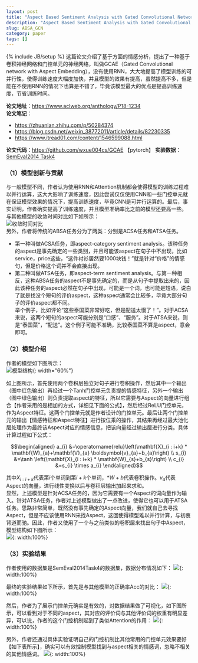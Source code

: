 ```yaml
---
layout: post
title: "Aspect Based Sentiment Analysis with Gated Convolutional Networks"
description: "Aspect Based Sentiment Analysis with Gated Convolutional Networks"
slug: ABSA_GCN
category: paper
tags: []
---
```

{% include JB/setup %}
这篇论文介绍了基于方面的情感分析，提出了一种基于卷积神经网络和门控单元的神经网络，叫做GCAE（Gated Convolutional network with Aspect Embedding），没有使用RNN，大大地提高了模型训练的可并行性，使得训练速度大幅度加快，并且模型的效果有提高，虽然提高不多，但是能在不使用RNN的情况下也算是不错了，毕竟该模型最大的优点是提高训练速度，节省训练时间。

**论文地址**：<https://www.aclweb.org/anthology/P18-1234>  
**论文笔记**：
- <https://zhuanlan.zhihu.com/p/50284374>  
- <https://blog.csdn.net/weixin_38772011/article/details/82230335>
- <https://www.itread01.com/content/1546599088.html>

**论文代码**：<https://github.com/wxue004cs/GCAE>   【pytorch】
**实验数据**：[SemEval2014 Task4](https://github.com/wxue004cs/GCAE)
### （1）模型创新与贡献
与一般模型不同，作者认为使用RNN和Attention机制都会使得模型的训练过程难以并行运算，这大大影响了训练速度，因此尝试仅仅使用CNN和一些门控单元就在保证模型效果的情况下，提高训练速度，毕竟CNN是可并行运算的。最后，事实证明，作者确实提高了训练速度，并且模型准确率比之前的模型还要高一些。 
与其他模型的收敛时间对比如下如所示：  
![收敛时间对比](/images/posts/absa_with_gcn-1.png)   
另外，作者将传统的ABSA任务分为了两类：分别是ACSA任务和ATSA任务。
- 第一种叫做ACSA任务，即aspect-category sentiment analysis。该种任务的aspect是事先确定的一些类别，并且可能该aspect在句子中不出现，比如service，price这些，“这件衬衫居然要1000块钱！”就是针对“价格”的情感句，但是价格这个词并不会直接出现。  
- 第二种叫做ATSA任务，即aspect-term sentiment analysis。与第一种相反，这种ABSA任务的aspect不是事先确定的，而是从句子中提取出来的，因此该种任务的aspect必然在句子中出现，可能是一个词，也可能是短语，说白了就是找没个短句的评价aspect，这种aspect通常会比较多，毕竟大部分句子的评价aspect都不同。  
举个例子，比如评论“这些泰国菜非常好吃，但是配送太慢了！”。对于ACSA来说，这两个短句的aspect可能分别是“口感”、“服务”。对于ATSA来说，则是“泰国菜”，“配送”。这个例子可能不准确，比较泰国菜不算是aspect，意会即可。

### （2）模型介绍
作者的模型如下图所示：  
![模型结构](/images/posts/absa_with_gcn-2.png){: width="60%"}

如上图所示，首先使用两个卷积层独立对句子进行卷积操作，然后其中一个输出（图中红色输出）再经过一个Tanh门控单元负责提的情感特征，另外一个输出（图中绿色输出）则负责提取aspect的特征，所以它需要与Aspect的向量进行组合【作者采用的是相加的方式，详细见下面的公式】，然后经过ReLU门控单元，作为Aspect特征。这两个门控单元就是作者设计的门控单元。最后让两个门控单元的输出【情感特征和Aspect特征】进行按位乘的操作，其结果再经过最大池化层处理作为最终该Aspect对应的情感信息，把该向量经过输出层进行分类。具体计算过程如下公式：

$$\begin{aligned} a_{i} &=\operatorname{relu}\left(\mathbf{X}_{i : i+k} * \mathbf{W}_{a}+\mathbf{V}_{a} \boldsymbol{v}_{a}+b_{a}\right) \\ s_{i} &=\tanh \left(\mathbf{X}_{i : i+k} * \mathbf{W}_{s}+b_{s}\right) \\ c_{i} &=s_{i} \times a_{i} \end{aligned}$$  

其中${X}_{i : i+k}$代表第$i$个单词到第$i+k$个单词，$*W+b$代表卷积操作。$v_a$代表Aspect的向量，进行线性变换以后与卷积层输出加起来求和。  
显然，上述模型是针对ACSA任务的，因为它需要有一个Aspect的词向量作为输入。针对ATSA任务，作者对上述模型做出了一点改进，使得它也可以用于ATSA任务。思路非常简单，既然没有事先确定的Aspect向量，我们就自己去寻找Aspect，但是不应该使用RNN来找Aspect，这回使得模型难以并行计算，与初衷背道而驰。因此，作者又使用了一个与之前类似的卷积层来找出句子中Aspect，模型结构如下图所示：  
![](/images/posts/absa_with_gcn-3.png){: width:100%}

### （3）实验结果
作者使用的数据集是SemEval2014Task4的数据集，数据分布情况如下：
![](/images/posts/absa_with_gcn-4.png){: width:100%}

最终的实验结果如下所示，首先是与其他模型的正确率Acc的对比：
![](/images/posts/absa_with_gcn-5.png){: width:100%}

然后，作者为了展示门控单元确实是有效的，对数据结果做了可视化，如下图所示，可以看到对于不同的aspect，其对应的评价词与其他评价词的权重有明显差异，可以说，作者的这个门控机制起到了类似Attention的作用：
![](/images/posts/absa_with_gcn-6.png){: width:100%}

另外，作者还通过具体实验证明自己的门控机制比其他常用的门控单元效果要好【如下表所示】，确实可以有效控制模型找到与aspect相关的情感词，忽略不相关的其他情感词。
![](/images/posts/absa_with_gcn-7.png){: width:100%}
